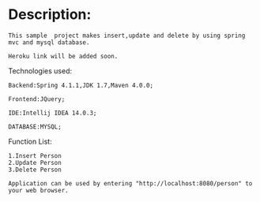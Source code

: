 # Description:

	This sample  project makes insert,update and delete by using spring mvc and mysql database.
	
	Heroku link will be added soon.
	
  Technologies used:
	
	Backend:Spring 4.1.1,JDK 1.7,Maven 4.0.0;
	
	Frontend:JQuery;
	
	IDE:Intellij IDEA 14.0.3;
	
	DATABASE:MYSQL;
	
  Function List:
	
	1.Insert Person
	2.Update Person
	3.Delete Person
	
	Application can be used by entering "http://localhost:8080/person" to your web browser.
